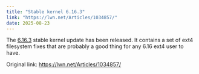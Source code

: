 ```yaml
---
title: "Stable kernel 6.16.3"
link: "https://lwn.net/Articles/1034857/"
date: 2025-08-23
---
```


The <a href="https://lwn.net/Articles/1034856/">6.16.3</a> stable kernel update has been
released.  It contains a set of ext4 filesystem fixes that are probably a
good thing for any 6.16 ext4 user to have.

Original link: https://lwn.net/Articles/1034857/